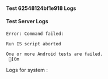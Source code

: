 #### Test 62548124bf1e918 Logs

#### Test Server Logs
```
Error: Command failed: 
 
Run IS script aborted
 
One or more Android tests are failed.
 [0m

```


Logs for system : 
```undefined
```


